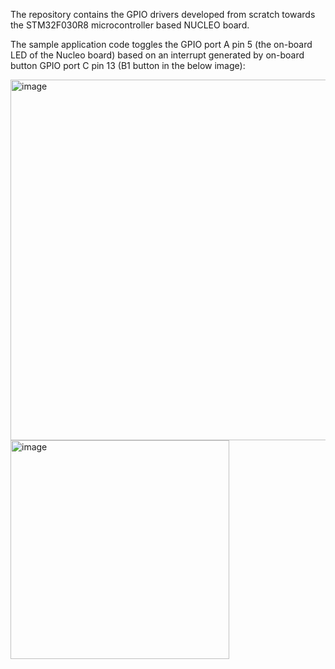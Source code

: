 The repository contains the GPIO drivers developed from scratch towards the STM32F030R8 microcontroller based NUCLEO board.

The sample application code toggles the GPIO port A pin 5 (the on-board LED of the Nucleo board) based on an interrupt generated by on-board button GPIO port C pin 13 (B1 button in the below image):

<img width="577" alt="image" src="https://github.com/anr2311/stm32f030r8_GPIO/assets/72514473/6e1f8d7b-faaf-49d5-adc1-b9a1d2c60efb">

<img width="350" alt="image" src="https://github.com/anr2311/stm32f030r8_GPIO/assets/72514473/71413805-f2c4-407c-8d72-406cea1ca202">
